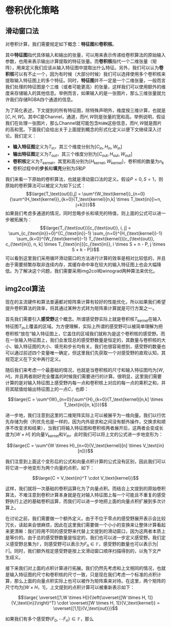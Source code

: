 # 卷积优化策略
## 滑动窗口法
对卷积计算，我们需要规定如下概念：**特征图**和**卷积核**。

其中**特征图**指代具体输入和输出的张量，可以用来表示传递给卷积算法的原始输入参数，也用来表示输出计算提取的特征张量。而**卷积核**指代一个二维张量（矩阵），用来定义我们应该从输入特征图中提取出什么特征。另外，我们可以认为**卷积核**可以有不止一个，因为有时候（大部分时候）我们可以选择使用多个卷积核来提取输入特征图上的多个特征。同时，**特征图**并不一定是一个二维张量，一般而言我们处理的特征图是个三维（或者可能更高）的张量，这样我们可以使用额外的维度来存储输入的其他信息。举例而言，如果输入的是一张图片，那么三维张量就允许我们存储RGBA四个通道的信息。

为了简化表述，下文提到的所有特征图，除特殊声明外，维度按三维计算，也就是$[C, H, W]$。其中$C$是Channel，通道，而$H,W$则是张量的宽和高。举例说明，假设我们在处理一张图片，那么Channel就可能包含`RGBW`这些信息，而$H,W$就是图片的高和宽。下面我们会给出关于上面提到概念的形式化定义以便下文继续深入讨论。我们定义：
- **输入特征图**定义为$T_\text{in}$，其三个维度分别为$[C_\text{in}, H_\text{in}, W_\text{in}]$
- **输出特征图**定义为$T_\text{out}$，其三个维度分别为$[C_\text{out}, H_\text{out}, W_\text{out}]$
- **卷积核**定义为$T_\text{kernel}$，其宽和高分别为$[H_\text{kernel}, W_\text{kernel}]$，卷积核的数量为$n_k$
- 卷积过程中的**步长**和**填充**分别为$S$和$P$

我们来看一下原始的卷积算法，也就是滑动窗口法的定义。假设$P=0,S=1$，则原始的卷积算法可以被定义为如下公式：
$$\large{T_\text{out}[i,j] = \sum^{W_\text{kernel}}_{n=0}{\sum^{H_\text{kernel}}_{k=0}{T_\text{kernel}[n,k] \times T_\text{in}[i+n, j+k]}}}$$
如果我们考虑多通道的情况，同时忽略步长和填充的特值，则上面的公式可以进一步被拓展为：
$$\large{T_{\text{out}}[c_{\text{out}}, i, j] = \sum_{c_{\text{in}}=0}^{C_{\text{in}}-1} \sum_{n=0}^{H_{\text{kernel}}-1} \sum_{k=0}^{W_{\text{kernel}}-1} T_{\text{kernel}}[c_{\text{out}}, c_{\text{in}}, n, k] \times T_{\text{in}}[c_{\text{in}}, i \times S + n - P, j \times S + k - P]}$$
可以看到这里我们采用循环滑动窗口的方法进行计算的效率是相对比较低的，并且由于需要频繁存取非连续内存，其缓存命中率在较大的输入特征图上也会大幅降低。为了解决这个问题，我们需要采用img2col和winograd两种算法来优化。

## img2col算法
现在的主流硬件和算法普遍都对矩阵乘计算有较好的性能优化，所以如果我们希望提升卷积算法的效率，将其通过某种方式转为矩阵乘计算就是可行方案之一。

首先我们需要引入**感受野**这个概念。所谓感受野实际上就是卷积核$T_\text{kernel}$在输入特征图$T_\text{in}$上覆盖的区域。为方便理解，实际上所谓的感受野可以被简单理解为把卷积核“放在”输入特征图上，它盖住的区域我们就称为是这个卷积核的感受野。而在一张输入特征图上，我们会发现总的感受野数量是恒定的，其数量与卷积核的大小、输入特征图的大小、填充和步长均有关。我们也很容易想到，感受野的数量也可以通过前述四个变量唯一确定，但这里我们先获取一个对感受野的直观认知，其规范定义在下文中再行定义。

随后我们来考虑一个最基础的情况，也就是当卷积核的尺寸和输入特征图均为$[W,H]$，并且两者刚好完全覆盖的时候我们需要进行的计算。很明显，这里我们需要计算的是对输入特征图上感受野内每一点和卷积核上对应的每一点的乘积之和，并将其赋值给输出特征图上的一点$C$，也即：

$$\large{C = \sum^{W}_{n=0}{\sum^{H}_{k=0}{T_\text{kernel}[n,k] \times T_\text{in}[n, k]}}}$$

进一步地，我们注意到这里的二维矩阵实际上可以被展平为一维向量。我们以行优先存储为例（列优先也是一样的，因为内外层求和之间没有额外操作，交换求和顺序不改变求和结果），当我们将输入特征图和卷积核两者展开后，这两者会变成长度为$[W \times H]$ 的向量$V_\text{kernel}$和$V_\text{in}$。此时我们可以将上文的公式进一步地变形为：

$$\large{C = \sum^{W \times H}_{n=0}{V_\text{kernel}[n] \times V_\text{in}[n]}}$$

我们注意到上面这个变形后的公式和向量点积计算的公式没有区别，因此我们可以将它进一步地变形为两个向量的点积，如下：

$$\large{C = V_\text{in}^T \cdot V_\text{kernel}}$$

这样，我们就将一次基础的卷积运算化为了向量点积。而结合上文提到的原始卷积算法，不难注意到卷积计算本身就是在对输入特征图上每一个可能且不重复的感受野执行上述的基础卷积运算，而我们可以进一步地把上面的向量点积扩展到多次计算上。

在讨论之前，我们需要做一个额外定义。由于不位于零点的感受野展开表示会比较冗长，读起来会很麻烦，因此在这里我们需要做一个小小的变换来让整体计算看起来更清晰：我们将用不同的感受野来代替上文提到的滑动窗口，因为这两者本质上是等价的。由于总的感受野数量是恒定的，我们也可以进一步定义感受野。我们定义感受野总集为$\mathbb{F}$，则感受野可以表示为$F_n \in \mathbb{F}$，感受野的数量也可以表示为$|\mathbb{F}|$。同时，我们额外规定感受野是按上文滑动窗口顺序扫描得到的，以免下文产生歧义。

接下来我们对上面的点积计算进行拓展。我们仍然先考虑和上文相同的情况，也就是输入特征图的尺寸和卷积核的尺寸一致，只是现在我们考虑一个标准的点积计算，那么上面的向量点积实际上也可以被作为矩阵乘来对待。在这里，两个矩阵的尺寸均为$[W \times H，1]$，上文提到的点积计算可以被重新表示如下：

$$\large{ \overset{[1,W \times H]}{\left(\overset{[W \times H, 1]}{V_\text{in}}\right)^T} \cdot \overset{[W \times H, 1]}{V_\text{kernel}} = \overset{[1,1]}{V_\text{out}}}$$

如果我们有多个感受野$\{F_0, \cdots F_n\}\in \mathbb{F}$，那么
